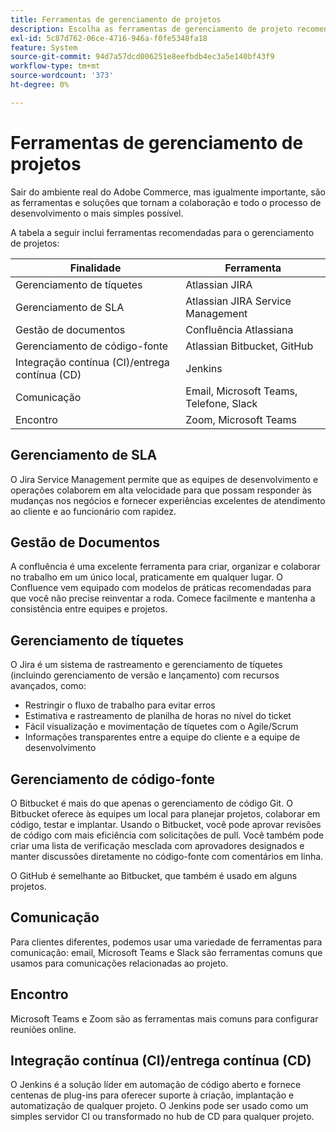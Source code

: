 ```yaml
---
title: Ferramentas de gerenciamento de projetos
description: Escolha as ferramentas de gerenciamento de projeto recomendadas para sua implementação do Adobe Commerce.
exl-id: 5c87d762-06ce-4716-946a-f0fe5348fa18
feature: System
source-git-commit: 94d7a57dcd006251e8eefbdb4ec3a5e140bf43f9
workflow-type: tm+mt
source-wordcount: '373'
ht-degree: 0%

---
```


# Ferramentas de gerenciamento de projetos

Sair do ambiente real do Adobe Commerce, mas igualmente importante, são as ferramentas e soluções que tornam a colaboração e todo o processo de desenvolvimento o mais simples possível.

A tabela a seguir inclui ferramentas recomendadas para o gerenciamento de projetos:

| Finalidade | Ferramenta |
|------------------------------------------------------|--------------------------------------|
| Gerenciamento de tíquetes | Atlassian JIRA |
| Gerenciamento de SLA | Atlassian JIRA Service Management |
| Gestão de documentos | Confluência Atlassiana |
| Gerenciamento de código-fonte | Atlassian Bitbucket, GitHub |
| Integração contínua (CI)/entrega contínua (CD) | Jenkins |
| Comunicação | Email, Microsoft Teams, Telefone, Slack |
| Encontro | Zoom, Microsoft Teams |

## Gerenciamento de SLA

O Jira Service Management permite que as equipes de desenvolvimento e operações colaborem em alta velocidade para que possam responder às mudanças nos negócios e fornecer experiências excelentes de atendimento ao cliente e ao funcionário com rapidez.

## Gestão de Documentos

A confluência é uma excelente ferramenta para criar, organizar e colaborar no trabalho em um único local, praticamente em qualquer lugar. O Confluence vem equipado com modelos de práticas recomendadas para que você não precise reinventar a roda. Comece facilmente e mantenha a consistência entre equipes e projetos.

## Gerenciamento de tíquetes

O Jira é um sistema de rastreamento e gerenciamento de tíquetes (incluindo gerenciamento de versão e lançamento) com recursos avançados, como:

- Restringir o fluxo de trabalho para evitar erros
- Estimativa e rastreamento de planilha de horas no nível do ticket
- Fácil visualização e movimentação de tíquetes com o Agile/Scrum
- Informações transparentes entre a equipe do cliente e a equipe de desenvolvimento

## Gerenciamento de código-fonte

O Bitbucket é mais do que apenas o gerenciamento de código Git. O Bitbucket oferece às equipes um local para planejar projetos, colaborar em código, testar e implantar. Usando o Bitbucket, você pode aprovar revisões de código com mais eficiência com solicitações de pull. Você também pode criar uma lista de verificação mesclada com aprovadores designados e manter discussões diretamente no código-fonte com comentários em linha.

O GitHub é semelhante ao Bitbucket, que também é usado em alguns projetos.

## Comunicação

Para clientes diferentes, podemos usar uma variedade de ferramentas para comunicação: email, Microsoft Teams e Slack são ferramentas comuns que usamos para comunicações relacionadas ao projeto.

## Encontro

Microsoft Teams e Zoom são as ferramentas mais comuns para configurar reuniões online.

## Integração contínua (CI)/entrega contínua (CD)

O Jenkins é a solução líder em automação de código aberto e fornece centenas de plug-ins para oferecer suporte à criação, implantação e automatização de qualquer projeto. O Jenkins pode ser usado como um simples servidor CI ou transformado no hub de CD para qualquer projeto.
